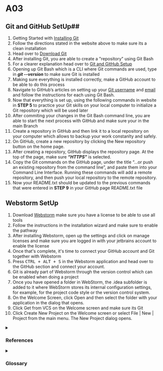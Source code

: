 # A03
## Git and GitHub SetUp##
1. Getting Started with [Installing Git](https://git-scm.com/book/en/v2/Getting-Started-Installing-Git)
2. Follow the directions stated in the website above to make sure its a clean installation
3. Head over to [Download Git](https://git-scm.com/download/win)
4. After installing Git, you are able to create a "repository" using Git Bash
5. For a clearer explanation head over to [Git and GitHub Setup](https://www.codecademy.com/article/f1-u3-git-setup)
6. Opening up Git Bash which is a CLI where Git commands are used, type in ***git --version*** to make sure Git is installed
7. Making sure everything is installed correctly, make a GitHub account to be able to do this process
8. Navigate to GitHub’s articles on setting up your [Git username](https://docs.github.com/en/get-started/quickstart/set-up-git) and [email](https://docs.github.com/en/account-and-profile/setting-up-and-managing-your-personal-account-on-github/managing-email-preferences/setting-your-commit-email-address) and follow the instructions for each using Git Bash.
9. Now that everything is set up, using the following commands in website in **STEP 5** to practice your Git skills on your local computer to initialize a Git repository which will be used later
10. After commiting your changes in the Git Bash command line, you are able to start the next process with GitHub and make sure your in the main Branch
11. Create a repository in GitHub and then link it to a local repository on your computer which allows to backup your work constanlty and safely.
12. On GitHub, create a new repository by clicking the New repository button on the home page.
13. After creating a repository, GitHub displays the repository page. At the top of the page, make sure ***“HTTPS”*** is selected.
14. Copy the Git commands on the GitHub page, under the title “…or push an existing repository from the command line”, and paste them into your Command Line Interface. Running these commands will add a remote repository, and then push your local repository to the remote repository.
15. Now your README.txt should be updated to the previous commands that were entered in **STEP 9** in your GitHub page README.txt file

## Webstorm SetUp ##
1. Download [Webstorm](https://www.jetbrains.com/webstorm/download/#section=windows) make sure you have a license to be able to use all tools
2. Follow the instructions in the installation wizard and make sure to enable the pathway
3. After installing Webstorm, open up the settings and click on manage licenses and make sure you are logged in with your jetbrains account to enable the license
4. Once that's complete, it's time to connect your GitHub account and Git together with Webstorm 
5. Press <kbd> CTRL + ALT + S</kbd> in the Webstorm application and head over to the GitHub section and connect your account. 
6. Git is already part of Webstorm through the version control which can be enabled when doing a project
7. Once you have opened a folder in WebStorm, the .idea subfolder is added to it where WebStorm stores its internal configuration settings, for example, for the project code style or the version control system.
8. On the Welcome Screen, click Open and then select the folder with your application in the dialog that opens.
9. Click Get from VCS on the Welcome screen and make sure its Git
10. Click Create New Project on the Welcome screen or select File | New | Project from the main menu. The New Project dialog opens.

<details>
  <summary><h3>References</h3></summary>
  <p>https://www.codecademy.com/article/f1-u3-git-setup</p>
  <p>https://docs.github.com/en/get-started/quickstart/set-up-git</p>
  <p>https://docs.github.com/en/account-and-profile/setting-up-and-managing-your-personal-account-on-github/managing-email-preferences/setting-your-commit-email-address</p>
  <p>https://git-scm.com/book/en/v2/Getting-Started-Installing-Git</p>
  <p>https://git-scm.com/download/win</p>
  <p>https://www.jetbrains.com/help/webstorm/github.html#register-account</p>
  <p>https://www.jetbrains.com/help/webstorm/set-up-a-git-repository.html#put-existing-project-under-Git</p>
  <p>https://www.jetbrains.com/help/webstorm/getting-started-with-webstorm.html</p>
 </details>
  
<details>
  <summary><h3>Glossary<h3></summary>
  <p><strong>Branch</strong>: is a pointer to a specific snapshot of the project's changes. It represents an independent line of development.</p>
    <p><strong>Clone</strong>: to create a local copy of a remote repository on your own computer. This copy includes all of the repository's files, history, and branches.</p>
    <p><strong>Commit</strong>: a record of changes to a repository. Each commit has a unique ID (also called a hash), which allows you to keep track of specific changes.</p>
    <p><strong>Fetch</strong>: is a Git command used to get branches and/or tags from a remote repository, along with the objects necessary to complete their histories.</p>
    <p><strong>GIT</strong>: a free, open-source distributed version control system designed to handle everything from small to very large projects with speed and efficiency.</p>
    <p><strong>GitHub</strong>: s a web-based hosting service for version control repositories, typically those using Git. It provides a platform for collaboration, allowing developers to contribute to projects, track issues, and manage changes.</p>
     <p><strong>Merge</strong>: is a command that integrates changes from one branch into another.</p>
     <p><strong>Merge Conflict</strong>: occurs when Git is unable to automatically resolve differences in code between two commits. This typically happens when two branches have made different changes to the same part of a file and then those branches are merged together.</p>
    <p><strong>Push</strong>: Git command used to upload local repository content to a remote repository. After making commits in your local repository, you would use 'push' to sync your changes with the remote repository.</p>
    <p><strong>Pull</strong>: Git command used to fetch and download content from a remote repository and immediately update the local repository to match that content.</p>
    <p><strong>Remote</strong>: In Git, a remote refers to another copy of the repository that is usually hosted on a remote server.</p>
    <p><strong>Repository</strong>: is a directory where Git has been initiated to track and store changes in files. Repositories can exist locally on a developer's machine or as a remote copy on another computer or a server.</p>
